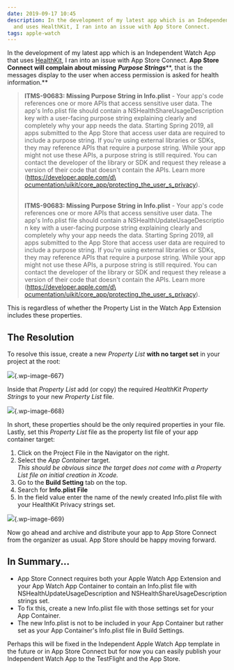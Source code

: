 ```yaml
---
date: 2019-09-17 10:45
description: In the development of my latest app which is an Independent Watch App
  and uses HealthKit, I ran into an issue with App Store Connect.
tags: apple-watch
---
```

In the development of my latest app which is an Independent Watch App
that uses
[HealthKit](https://learningswift.brightdigit.com/healthkit-getting-started/),
I ran into an issue with App Store Connect. **App Store Connect will
complain about missing** ***Purpose Strings*****, that is the messages
display to the user when access permission is asked for health
information.**

> **ITMS-90683: Missing Purpose String in Info.plist** - Your app\'s
> code references one or more APIs that access sensitive user data. The
> app\'s Info.plist file should contain a NSHealthShareUsageDescription
> key with a user-facing purpose string explaining clearly and
> completely why your app needs the data. Starting Spring 2019, all apps
> submitted to the App Store that access user data are required to
> include a purpose string. If you\'re using external libraries or SDKs,
> they may reference APIs that require a purpose string. While your app
> might not use these APIs, a purpose string is still required. You can
> contact the developer of the library or SDK and request they release a
> version of their code that doesn\'t contain the APIs. Learn more
> ([https://developer.apple.com/d\
> ocumentation/uikit/core_app/protecting_the_user_s\_privacy](https://developer.apple.com/documentation/uikit/core_app/protecting_the_user_s_privacy)).
>
> \
> **ITMS-90683: Missing Purpose String in Info.plist** - Your app\'s
> code references one or more APIs that access sensitive user data. The
> app\'s Info.plist file should contain a NSHealthUpdateUsageDescriptio\
> n key with a user-facing purpose string explaining clearly and
> completely why your app needs the data. Starting Spring 2019, all apps
> submitted to the App Store that access user data are required to
> include a purpose string. If you\'re using external libraries or SDKs,
> they may reference APIs that require a purpose string. While your app
> might not use these APIs, a purpose string is still required. You can
> contact the developer of the library or SDK and request they release a
> version of their code that doesn\'t contain the APIs. Learn more
> ([https://developer.apple.com/d\
> ocumentation/uikit/core_app/protecting_the_user_s\_privacy](https://developer.apple.com/documentation/uikit/core_app/protecting_the_user_s_privacy)).

This is regardless of whether the Property List in the Watch App
Extension includes these properties.

## The Resolution

To resolve this issue, create a new *Property List* **with no target
set** in your project at the root:

![](https://learningswift.brightdigit.com/wp-content/uploads/sites/2/2019/09/Screen-Shot-2019-09-17-at-2.25.49-PM.png){.wp-image-667}

Inside that *Property List* add (or copy) the required *HealthKit
Property Strings* to your new *Property List* file.

![](https://learningswift.brightdigit.com/wp-content/uploads/sites/2/2019/09/Screen-Shot-2019-09-17-at-2.27.48-PM.png){.wp-image-668}

In short, these properties should be the only required properties in
your file. Lastly, set this *Property List* file as the property list
file of your app container target:

1.  Click on the Project File in the Navigator on the right.
2.  Select the *App Container* target.\
    *This should be obvious since the target does not come with a
    Property List file on initial creation in Xcode.*
3.  Go to the **Build Setting** tab on the top.
4.  Search for **Info.plist File**
5.  In the field value enter the name of the newly created Info.plist
    file with your HealthKit Privacy strings set.

![](https://i1.wp.com/learningswift.brightdigit.com/wp-content/uploads/sites/2/2019/09/Screen-Shot-2019-09-17-at-2.32.21-PM.png?fit=640%2C325&ssl=1){.wp-image-669}

Now go ahead and archive and distribute your app to App Store Connect
from the organizer as usual. App Store should be happy moving forward.

## In Summary\...

-   App Store Connect requires both your Apple Watch App Extension and
    your App Watch App Container to contain an Info.plist file with
    NSHealthUpdateUsageDescription and NSHealthShareUsageDescription
    strings set.
-   To fix this, create a new Info.plist file with those settings set
    for your App Container.
-   The new Info.plist is not to be included in your App Container but
    rather set as your App Container\'s Info.plist file in Build
    Settings.

Perhaps this will be fixed in the Independent Apple Watch App template
in the future or in App Store Connect but for now you can easily publish
your Independent Watch App to the TestFlight and the App Store.